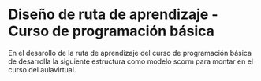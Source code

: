 # Diseño de ruta de aprendizaje - Curso de programación básica

En el desarollo de la ruta de aprendizaje del curso de programación básica de desarrolla la siguiente estructura como modelo scorm para montar en el curso del aulavirtual.
